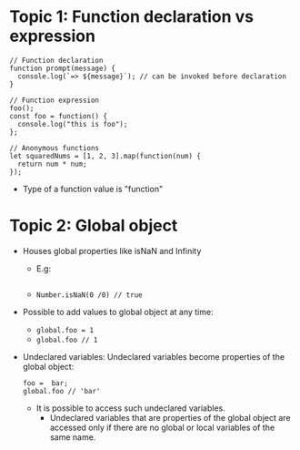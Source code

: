 # Topic 1: Function declaration vs expression

```
// Function declaration
function prompt(message) {
  console.log(`=> ${message}`); // can be invoked before declaration
}

// Function expression
foo();
const foo = function() {
  console.log("this is foo");
};

// Anonymous functions
let squaredNums = [1, 2, 3].map(function(num) {
  return num * num;
});
```

- Type of a function value is "function"

# Topic 2: Global object
- Houses global properties like isNaN and Infinity
  - E.g:
  ```global.isNaN // [Function.isNaN]
  ```
  - `Number.isNaN(0 /0) // true`

- Possible to add values to global object at any time:
  - `global.foo = 1`
  - `global.foo // 1`

- Undeclared variables: Undeclared variables become properties of the global object:
  ```
  foo =  bar;
  global.foo // 'bar'
  ```
  - It is possible to access such undeclared variables.
    - Undeclared variables that are properties of the global object are accessed only if there are no global or local variables of the same name.
